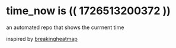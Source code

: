 # time_now is (( 1726513200372 ))

an automated repo that shows the currnent time

inspired by [breakingheatmap](https://github.com/breakingheatmap/breakingheatmap)